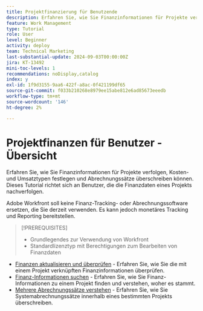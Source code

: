 ```yaml
---
title: Projektfinanzierung für Benutzende
description: Erfahren Sie, wie Sie Finanzinformationen für Projekte verfolgen, Kosten- und Umsatztypen festlegen und Abrechnungssätze überschreiben können.
feature: Work Management
type: Tutorial
role: User
level: Beginner
activity: deploy
team: Technical Marketing
last-substantial-update: 2024-09-03T00:00:00Z
jira: KT-13492
mini-toc-levels: 1
recommendations: noDisplay,catalog
index: y
exl-id: 1f9d3155-9aa6-422f-a8ac-0f421199df65
source-git-commit: f033b210268e8979ee15abe812e6ad85673eeedb
workflow-type: tm+mt
source-wordcount: '146'
ht-degree: 2%

---
```


# Projektfinanzen für Benutzer - Übersicht

Erfahren Sie, wie Sie Finanzinformationen für Projekte verfolgen, Kosten- und Umsatztypen festlegen und Abrechnungssätze überschreiben können. Dieses Tutorial richtet sich an Benutzer, die die Finanzdaten eines Projekts nachverfolgen.

Adobe Workfront soll keine Finanz-Tracking- oder Abrechnungssoftware ersetzen, die Sie derzeit verwenden. Es kann jedoch monetäres Tracking und Reporting bereitstellen.

>[!PREREQUISITES]
>
>* Grundlegendes zur Verwendung von Workfront
>* Standardlizenztyp mit Berechtigungen zum Bearbeiten von Finanzdaten


* [Finanzen aktualisieren und überprüfen](update-and-review-finances.md) - Erfahren Sie, wie Sie die mit einem Projekt verknüpften Finanzinformationen überprüfen.
* [Finanz-Informationen suchen](find-financial-information.md) - Erfahren Sie, wie Sie Finanz-Informationen zu einem Projekt finden und verstehen, woher es stammt.
* [Mehrere Abrechnungssätze verstehen](multiple-billing-rates.md) - Erfahren Sie, wie Sie Systemabrechnungssätze innerhalb eines bestimmten Projekts überschreiben.
